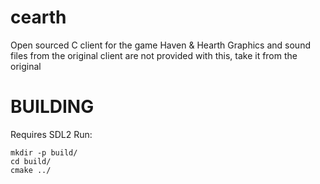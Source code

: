 cearth
======

Open sourced C client for the game Haven &amp; Hearth
Graphics and sound files from the original client are not provided with this, take it from the original


BUILDING
====

Requires SDL2
Run:
```
mkdir -p build/
cd build/
cmake ../
```
